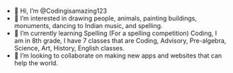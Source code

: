 - 👋 Hi, I’m @Codingisamazing123
- 👀 I’m interested in drawing people, animals, painting buildings, monuments, dancing to Indian music, and spelling.
- 🌱 I’m currently learning Spelling (For a spelling competition) Coding, I am in 8th grade, I have 7 classes that are Coding, Advisory, Pre-algebra, Science, 
     Art, History, English classes. 
- 💞️ I’m looking to collaborate on making new apps and websites that can help the world.
<!---
Codingisamazing123/Codingisamazing123 is a ✨ special ✨ repository because its `README.md` (this file) appears on your GitHub profile.
You can click the Preview link to take a look at your changes.
--->
